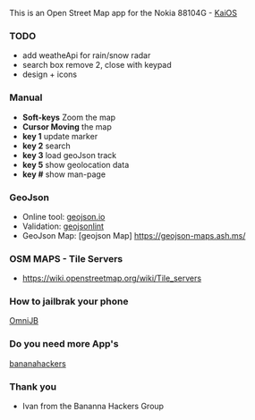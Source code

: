 This is an Open Street Map app for the Nokia 88104G - [KaiOS](https://www.kaiostech.com/) 

### TODO
+ add weatheApi for rain/snow radar
+ search box remove 2, close with keypad
+ design + icons


### Manual
+ **Soft-keys** Zoom the map
+ **Cursor Moving** the map
+ **key 1** update marker
+ **key 2** search
+ **key 3** load geoJson track
+ **key 5** show geolocation data
+ **key #** show man-page

### GeoJson
+ Online tool: [geojson.io](http://geojson.io/#map=1/-55/228)
+ Validation: [geojsonlint](http://geojsonlint.com/)
+ GeoJson Map: [geojson Map] https://geojson-maps.ash.ms/

### OSM MAPS - Tile Servers
+ https://wiki.openstreetmap.org/wiki/Tile_servers

### How to jailbrak your phone
[OmniJB](http://omnijb.831337.xyz/)
### Do you need more App's
[bananahackers](https://groups.google.com/forum/?utm_medium=email&utm_source=footer#!forum/bananahackers)
### Thank you
+ Ivan from the Bananna Hackers Group